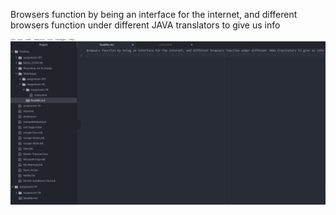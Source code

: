 Browsers function by being an interface for the internet, and different browsers function under different JAVA translators to give us info

![screenshot](./images/Screenshot-04.jpg)
